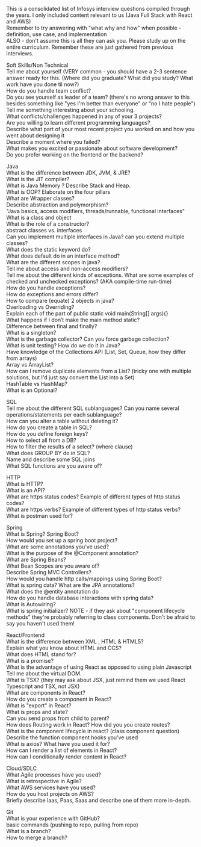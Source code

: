 This is a consolidated list of Infosys interview questions compiled through the years. I only included content relevant to us (Java Full Stack with React and AWS)			
Remember to try answering with "what why and how" when possible - definition, use case, and implementation 			
ALSO - don't assume this is all they can ask you. Please study up on the entire curriculum. Remember these are just gathered from previous interviews.			
            
Soft Skills/Non Technical			
Tell me about yourself (VERY common - you should have a 2-3 sentence answer ready for this. (Where did you graduate? What did you study? What work have you done til now?)			
How do you handle team conflict?			
Do you see yourself as leader of a team? (there's no wrong answer to this besides something like "yes I'm better than everyone" or "no I hate people")			
Tell me something interesting about your schooling.			
What conflicts/challenges happened in any of your 3 projects?			
Are you willing to learn different programming languages?			
Describe what part of your most recent project you worked on and how you went about designing it			
Describe a moment where you failed?			
What makes you excited or passionate about software development?			
Do you prefer working on the frontend or the backend?			
            
Java			
What is the difference between JDK, JVM, & JRE?			
What is the JIT compiler?			
What is Java Memory ? Describe Stack and Heap.			
What is OOP? Elaborate on the four pillars			
What are Wrapper classes?			
Describe abstraction and polymorphism?			
"Java basics, access modifiers, threads/runnable, functional interfaces"			
What is a class and object			
What is the role of a constructor?			
abstract classes vs. interfaces			
Can you implement multiple interfaces in Java? can you extend multiple classes?			
What does the static keyword do?			
What does default do in an interface method?			
What are the different scopes in java?			
Tell me about access and non-access modifiers?			
Tell me about the different kinds of exceptions. What are some examples of checked and unchecked exceptions? (AKA compile-time run-time)			
How do you handle exceptions?			
How do exceptions and errors differ?			
How to compare (equate) 2 objects in java?			
Overloading vs Overriding?			
Explain each of the part of public static void main(String[] args){}			
What happens if I don’t make the main method static?			
Difference between final and finally?			
What is a singleton?			
What is the garbage collector? Can you force garbage collection?			
What is unit testing? How do we do it in Java?			
Have knowledge of the Collections API (List, Set, Queue, how they differ from arrays)			
Array vs ArrayList?			
How can I remove duplicate elements from a List? (tricky one with multiple solutions, but I'd just say convert the List into a Set)			
HashTable vs HashMap?			
What is an Optional?			
            
SQL			
Tell me about the different SQL sublanguages? Can you name several operations/statements per each sublanguage?			
How can you alter a table without deleting it?			
How do you create a table in SQL?			
How do you define foreign keys?			
How to select all from a DB? 			
How to filter the results of a select? (where clause)			
What does GROUP BY do in SQL?			
Name and describe some SQL joins			
What SQL functions are you aware of?			
            
HTTP			
What is HTTP?			
What is an API?			
What are https status codes? Example of different types of http status codes?			
What are https verbs? Example of different types of http status verbs?			
What is postman used for?			
            
Spring			
What is Spring? Spring Boot?			
How would you set up a spring boot project?			
What are some annotations you've used?			
What is the purpose of the @Component annotation?			
What are Spring Beans?			
What Bean Scopes are you aware of?			
Describe Spring MVC Controllers?			
How would you handle http calls/mappings using Spring Boot?			
What is spring data? What are the JPA annotations?			
What does the @entity annotation do			
How do you handle database interactions with spring data?			
What is Autowiring?			
What is spring initializer?		NOTE - if they ask about "component lifecycle methods" they're probably referring to class components. Don't be afraid to say you haven't used them!	
            
React/Frontend			
What is the difference between XML , HTML & HTML5?			
Explain what you know about HTML and CCS?			
What does HTML stand for?			
What is a promise?			
What is the advantage of using React as opposed to using plain Javascript			
Tell me about the virtual DOM.			
What is TSX? (they may ask about JSX, just remind them we used React Typescript and TSX, not JSX)			
What are components in React?			
How do you create a component in React?			
What is "export" in React?			
What is props and state?			
Can you send props from child to parent?			
How does Routing work in React? How did you you create routes?			
What is the component lifecycle in react? (class component question)			
Describe the function component hooks you've used			
What is axios? What have you used it for?			
How can I render a list of elements in React?			
How can I conditionally render content in React?			
            
Cloud/SDLC			
What Agile processes have you used?			
What is retrospective in Agile?			
What AWS services have you used?			
How do you host projects on AWS?			
Briefly describe Iaas, Paas, Saas and describe one of them more in-depth.			
            
Git			
What is your experience with GitHub?			
basic commands (pushing to repo, pulling from repo)			
What is a branch?			
How to merge a branch?			
